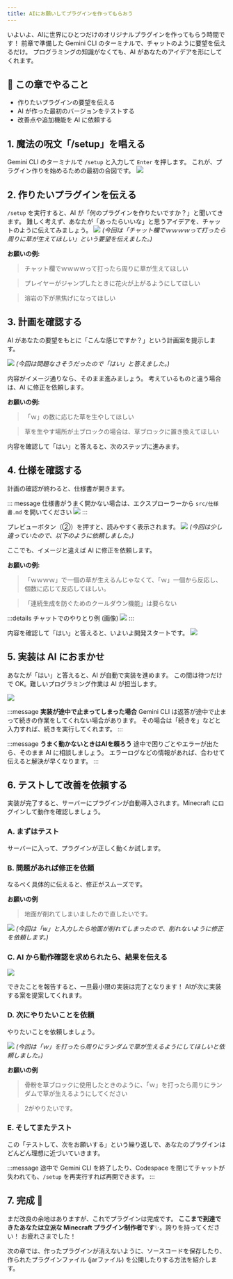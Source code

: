 ```yaml
---
title: AIにお願いしてプラグインを作ってもらおう
---
```


いよいよ、AIに世界にひとつだけのオリジナルプラグインを作ってもらう時間です！
前章で準備した Gemini CLI のターミナルで、チャットのように要望を伝えるだけ。
プログラミングの知識がなくても、AI があなたのアイデアを形にしてくれます。

## 🎯 この章でやること
- 作りたいプラグインの要望を伝える
- AI が作った最初のバージョンをテストする
- 改善点や追加機能を AI に依頼する

## 1. 魔法の呪文「/setup」を唱える
Gemini CLI のターミナルで `/setup` と入力して `Enter` を押します。
これが、プラグイン作りを始めるための最初の合図です。
![](/images/minecraft-plugin-tutorial/ask-ai-build-plugin/gemini-cli-setup-command.png)

## 2. 作りたいプラグインを伝える
`/setup` を実行すると、AI が「何のプラグインを作りたいですか？」と聞いてきます。
難しく考えず、あなたが「あったらいいな」と思うアイデアを、チャットのように伝えてみましょう。
![](/images/minecraft-plugin-tutorial/ask-ai-build-plugin/gemini-cli-ask-for-plugin.png)
*(今回は「チャット欄でｗｗｗｗって打ったら周りに草が生えてほしい」という要望を伝えました。)*

**お願いの例:**
> チャット欄でｗｗｗｗって打ったら周りに草が生えてほしい

> プレイヤーがジャンプしたときに花火が上がるようにしてほしい

> 溶岩の下が黒焦げになってほしい


## 3. 計画を確認する
AI があなたの要望をもとに「こんな感じですか？」という計画案を提示します。

![](/images/minecraft-plugin-tutorial/ask-ai-build-plugin/gemini-cli-plan-proposal.png)
*(今回は問題なさそうだったので「はい」と答えました。)*

内容がイメージ通りなら、そのまま進みましょう。
考えているものと違う場合は、AI に修正を依頼します。

**お願いの例:**
> 「ｗ」の数に応じた草を生やしてほしい

> 草を生やす場所が土ブロックの場合は、草ブロックに置き換えてほしい

内容を確認して「はい」と答えると、次のステップに進みます。

## 4. 仕様を確認する
計画の確認が終わると、仕様書が開きます。

::: message
仕様書がうまく開かない場合は、エクスプローラーから `src/仕様書.md` を開いてください
![](/images/minecraft-plugin-tutorial/ask-ai-build-plugin/open-spec.png)
:::

プレビューボタン（②）を押すと、読みやすく表示されます。
![](/images/minecraft-plugin-tutorial/ask-ai-build-plugin/gemini-cli-spec-preview.png)
*(今回は少し違っていたので、以下のように依頼しました。)*

ここでも、イメージと違えば AI に修正を依頼します。


**お願いの例:**
> 「ｗｗｗｗ」で一個の草が生えるんじゃなくて、「ｗ」一個から反応し、個数に応じて反応してほしい。

> 「連続生成を防ぐためのクールダウン機能」は要らない

:::details チャットでのやりとり例 (画像)
![](/images/minecraft-plugin-tutorial/ask-ai-build-plugin/gemini-cli-spec-modification-request.png)
:::

内容を確認して「はい」と答えると、いよいよ開発スタートです。
![](/images/minecraft-plugin-tutorial/ask-ai-build-plugin/gemini-cli-development-start-confirmation.png)

## 5. 実装は AI におまかせ
あなたが「はい」と答えると、AI が自動で実装を進めます。
この間は待つだけで OK。難しいプログラミング作業は AI が担当します。

![](/images/minecraft-plugin-tutorial/ask-ai-build-plugin/gemini-cli-implementing.gif)

:::message
**実装が途中で止まってしまった場合**
Gemini CLI は返答が途中で止まって続きの作業をしてくれない場合があります。
その場合は「続きを」などと入力すれば、続きを実行してくれます。
:::

:::message
**うまく動かないときはAIを頼ろう**
途中で困りごとやエラーが出たら、そのまま AI に相談しましょう。
エラーログなどの情報があれば、合わせて伝えると解決が早くなります。
:::

## 6. テストして改善を依頼する
実装が完了すると、サーバーにプラグインが自動導入されます。Minecraft にログインして動作を確認しましょう。

### A. まずはテスト
サーバーに入って、プラグインが正しく動くか試します。

### B. 問題があれば修正を依頼
なるべく具体的に伝えると、修正がスムーズです。

**お願いの例**

> 地面が削れてしまいましたので直したいです。	

![](/images/minecraft-plugin-tutorial/ask-ai-build-plugin/minecraft-plugin-test.gif)
*(今回は「w」と入力したら地面が削れてしまったので、削れないように修正を依頼します。)*

### C. AI から動作確認を求められたら、結果を伝える
![](/images/minecraft-plugin-tutorial/ask-ai-build-plugin/gemini-cli-ask-for-confirmation.png)

できたことを報告すると、一旦最小限の実装は完了となります！
AIが次に実装する案を提案してくれます。

### D. 次にやりたいことを依頼
やりたいことを依頼しましょう。

![](/images/minecraft-plugin-tutorial/ask-ai-build-plugin/gemini-cli-propose-next-task.gif)
*(今回は「ｗ」を打ったら周りにランダムで草が生えるようにしてほしいと依頼しました。)*

**お願いの例**
> 骨粉を草ブロックに使用したときのように、「ｗ」を打ったら周りにランダムで草が生えるようにしてください

> 2がやりたいです。

### E. そしてまたテスト
この「テストして、次をお願いする」という繰り返しで、あなたのプラグインはどんどん理想に近づいていきます。

:::message
途中で Gemini CLI を終了したり、Codespace を閉じてチャットが失われても、`/setup` を再実行すれば再開できます。
:::

## 7. 完成 🎉
まだ改良の余地はありますが、これでプラグインは完成です。
**ここまで到達できたあなたは立派な Minecraft プラグイン制作者です**✨️。誇りを持ってください！
お疲れさまでした！

次の章では、作ったプラグインが消えないように、ソースコードを保存したり、作られたプラグインファイル (jarファイル) を公開したりする方法を紹介します。
